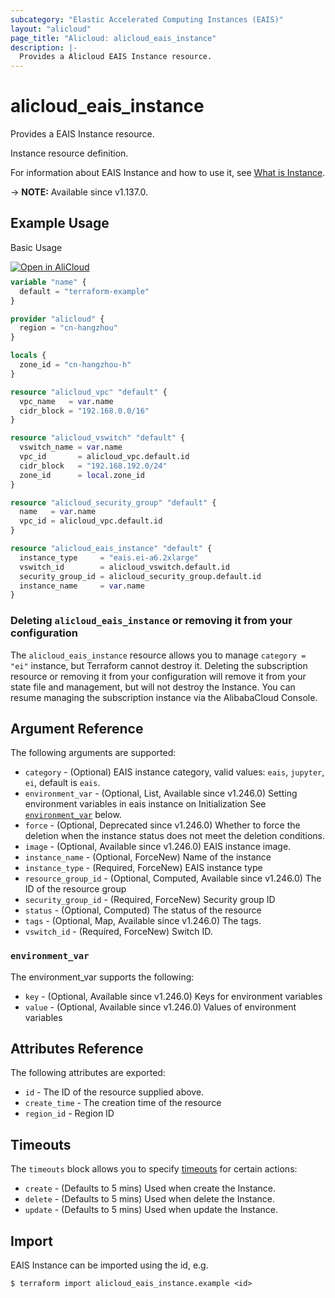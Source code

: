 ```yaml
---
subcategory: "Elastic Accelerated Computing Instances (EAIS)"
layout: "alicloud"
page_title: "Alicloud: alicloud_eais_instance"
description: |-
  Provides a Alicloud EAIS Instance resource.
---
```


# alicloud_eais_instance

Provides a EAIS Instance resource.

Instance resource definition.

For information about EAIS Instance and how to use it, see [What is Instance](https://www.alibabacloud.com/help/en/resource-orchestration-service/latest/aliyun-eais-instance).

-> **NOTE:** Available since v1.137.0.

## Example Usage

Basic Usage

<div style="display: block;margin-bottom: 40px;"><div class="oics-button" style="float: right;position: absolute;margin-bottom: 10px;">
  <a href="https://api.aliyun.com/terraform?resource=alicloud_eais_instance&exampleId=b4b42fb3-673c-12f3-9a98-6cdf7e94e29fccb36fa6&activeTab=example&spm=docs.r.eais_instance.0.b4b42fb367&intl_lang=EN_US" target="_blank">
    <img alt="Open in AliCloud" src="https://img.alicdn.com/imgextra/i1/O1CN01hjjqXv1uYUlY56FyX_!!6000000006049-55-tps-254-36.svg" style="max-height: 44px; max-width: 100%;">
  </a>
</div></div>

```terraform
variable "name" {
  default = "terraform-example"
}

provider "alicloud" {
  region = "cn-hangzhou"
}

locals {
  zone_id = "cn-hangzhou-h"
}

resource "alicloud_vpc" "default" {
  vpc_name   = var.name
  cidr_block = "192.168.0.0/16"
}

resource "alicloud_vswitch" "default" {
  vswitch_name = var.name
  vpc_id       = alicloud_vpc.default.id
  cidr_block   = "192.168.192.0/24"
  zone_id      = local.zone_id
}

resource "alicloud_security_group" "default" {
  name   = var.name
  vpc_id = alicloud_vpc.default.id
}

resource "alicloud_eais_instance" "default" {
  instance_type     = "eais.ei-a6.2xlarge"
  vswitch_id        = alicloud_vswitch.default.id
  security_group_id = alicloud_security_group.default.id
  instance_name     = var.name
}
```

### Deleting `alicloud_eais_instance` or removing it from your configuration

The `alicloud_eais_instance` resource allows you to manage  `category = "ei"`  instance, but Terraform cannot destroy it.
Deleting the subscription resource or removing it from your configuration will remove it from your state file and management, but will not destroy the Instance.
You can resume managing the subscription instance via the AlibabaCloud Console.

## Argument Reference

The following arguments are supported:
* `category` - (Optional) EAIS instance category, valid values: `eais`, `jupyter`, `ei`, default is `eais`.
* `environment_var` - (Optional, List, Available since v1.246.0) Setting environment variables in eais instance on Initialization See [`environment_var`](#environment_var) below.
* `force` - (Optional, Deprecated since v1.246.0) Whether to force the deletion when the instance status does not meet the deletion conditions.
* `image` - (Optional, Available since v1.246.0) EAIS instance image.
* `instance_name` - (Optional, ForceNew) Name of the instance
* `instance_type` - (Required, ForceNew) EAIS instance type
* `resource_group_id` - (Optional, Computed, Available since v1.246.0) The ID of the resource group
* `security_group_id` - (Required, ForceNew) Security group ID
* `status` - (Optional, Computed) The status of the resource
* `tags` - (Optional, Map, Available since v1.246.0) The tags.
* `vswitch_id` - (Required, ForceNew) Switch ID.

### `environment_var`

The environment_var supports the following:
* `key` - (Optional, Available since v1.246.0) Keys for environment variables
* `value` - (Optional, Available since v1.246.0) Values of environment variables

## Attributes Reference

The following attributes are exported:
* `id` - The ID of the resource supplied above.
* `create_time` - The creation time of the resource
* `region_id` - Region ID

## Timeouts

The `timeouts` block allows you to specify [timeouts](https://www.terraform.io/docs/configuration-0-11/resources.html#timeouts) for certain actions:
* `create` - (Defaults to 5 mins) Used when create the Instance.
* `delete` - (Defaults to 5 mins) Used when delete the Instance.
* `update` - (Defaults to 5 mins) Used when update the Instance.

## Import

EAIS Instance can be imported using the id, e.g.

```shell
$ terraform import alicloud_eais_instance.example <id>
```